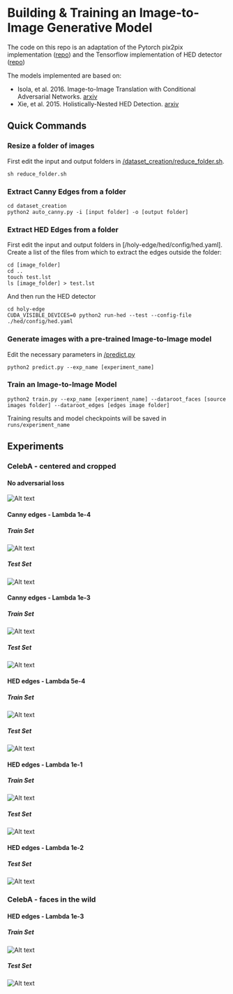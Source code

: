 # Building & Training an Image-to-Image Generative Model

The code on this repo is an adaptation of the Pytorch pix2pix implementation ([repo](https://github.com/junyanz/pytorch-CycleGAN-and-pix2pix)) and the Tensorflow implementation of HED detector ([repo](https://github.com/harsimrat-eyeem/holy-edge))

The models implemented are based on:
* Isola, et al. 2016. Image-to-Image Translation with Conditional Adversarial Networks. [arxiv](https://arxiv.org/abs/1611.07004)
* Xie, et al. 2015. Holistically-Nested HED Detection. [arxiv](https://arxiv.org/abs/1504.06375)

## Quick Commands
### Resize a folder of images
First edit the input and output folders in [/dataset_creation/reduce_folder.sh](/dataset_creation/reduce_folder.sh).

`sh reduce_folder.sh`

### Extract Canny Edges from a folder
```
cd dataset_creation
python2 auto_canny.py -i [input folder] -o [output folder]
```

### Extract HED Edges from a folder
First edit the input and output folders in [/holy-edge/hed/config/hed.yaml]. 
Create a list of the files from which to extract the edges outside the folder: 

```
cd [image_folder]
cd ..
touch test.lst
ls [image_folder] > test.lst
```

And then run the HED detector
```
cd holy-edge
CUDA_VISIBLE_DEVICES=0 python2 run-hed --test --config-file ./hed/config/hed.yaml
```

### Generate images with a pre-trained Image-to-Image model
Edit the necessary parameters in [/predict.py](/predict.py)
```
python2 predict.py --exp_name [experiment_name]
```

### Train an Image-to-Image Model
```
python2 train.py --exp_name [experiment_name] --dataroot_faces [source images folder] --dataroot_edges [edges image folder]
```
Training results and model checkpoints will be saved in `runs/experiment_name`

## Experiments
### CelebA - centered and cropped
#### No adversarial loss
![Alt text](/img/lambda_0.png?raw=true "Optional Title")

#### Canny edges - Lambda 1e-4
##### Train Set
![Alt text](/img/canny-centered-lambda_1e-4.png?raw=true "Optional Title")
##### Test Set
![Alt text](/img/test-canny-centered-lambda_1e-4.png?raw=true "Optional Title")

#### Canny edges - Lambda 1e-3
##### Train Set
![Alt text](/img/canny-centered-lambda_1e-3.png?raw=true "Optional Title")
##### Test Set
![Alt text](/img/test_canny-centered-lambda_1e-3.png?raw=true "Optional Title")

#### HED edges - Lambda 5e-4
##### Train Set
![Alt text](/img/hed-centered-lambda_5e-4.png?raw=true "Optional Title")
##### Test Set
![Alt text](/img/test-hed-centered-lambda_5e-4.png?raw=true "Optional Title")

#### HED edges - Lambda 1e-1
##### Train Set
![Alt text](/img/hed-centered-lambda_1e-1.png?raw=true "Optional Title")
##### Test Set
![Alt text](/img/test-hed-centered-lambda_1e-1.png?raw=true "Optional Title")

#### HED edges - Lambda 1e-2
##### Test Set
![Alt text](/img/hed-centered-lambda0-01_patch_size.png?raw=true "Optional Title")

### CelebA - faces in the wild
#### HED edges - Lambda 1e-3
##### Train Set
![Alt text](/img/hed-wild-lambda0-001_patch_size30.png?raw=true "Optional Title")
##### Test Set
![Alt text](/img/test-hed-wild-lambda0-001_patch_size30.png?raw=true "Optional Title")
